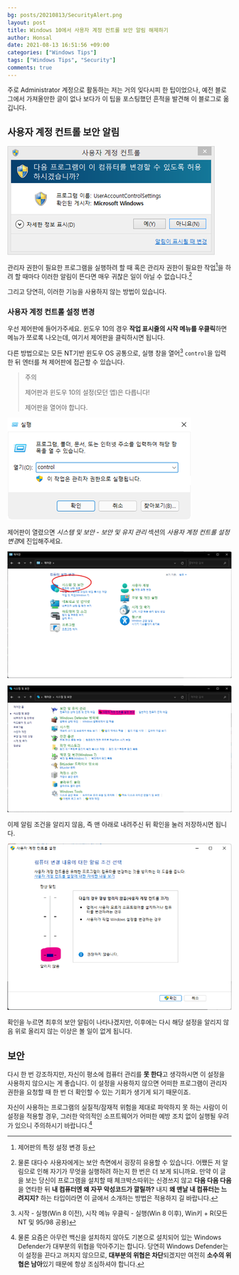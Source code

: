 ```yaml
---
bg: posts/20210813/SecurityAlert.png
layout: post
title: Windows 10에서 사용자 계정 컨트롤 보안 알림 해제하기
author: Honsal
date: 2021-08-13 16:51:56 +09:00
categories: ["Windows Tips"]
tags: ["Windows Tips", "Security"]
comments: true
---
```


주로 Administrator 계정으로 활동하는 저는 거의 잊다시피 한 팁이었으나, 예전 블로그에서 가져올만한 글이 없나 보다가 이 팁을 포스팅했던 흔적을 발견해 이 블로그로 옮깁니다.

## 사용자 계정 컨트롤 보안 알림

![사용자 계정 컨트롤 보안 알림](/assets/images/posts/20210813/SecurityAlert.png)

관리자 권한이 필요한 프로그램을 실행하려 할 때 혹은 관리자 권한이 필요한 작업[^1]을 하려 할 때마다 이러한 알림이 뜬다면 매우 귀찮은 일이 아닐 수 없습니다.[^2]

그리고 당연히, 이러한 기능을 사용하지 않는 방법이 있습니다.

### 사용자 계정 컨트롤 설정 변경

우선 제어판에 들어가주세요. 윈도우 10의 경우 **작업 표시줄의 시작 메뉴를 우클릭**하면 메뉴가 쪼로록 나오는데, 여기서 제어판을 클릭하시면 됩니다.

다른 방법으로는 모든 NT기반 윈도우 OS 공통으로, 실행 창을 열어[^3] `control`을 입력한 뒤 엔터를 쳐 제어판에 접근할 수 있습니다.

> 주의
>
> 제어판과 윈도우 10의 설정(모던 앱)은 다릅니다!
>
> 제어판을 열어야 합니다.

![시작 - 실행 - control](/assets/images/posts/20210813/Run.png)

제어판이 열렸으면 *시스템 및 보안* - *보안 및 유지 관리* 섹션의 *사용자 계정 컨트롤 설정 변경*에 진입해주세요.

![시스템 및 보안](/assets/images/posts/20210813/SystemSecurity.png)

![사용자 계정 및 컨트롤 설정](/assets/images/posts/20210813/AccountControl.png)

이제 알림 조건을 알리지 않음, 즉 맨 아래로 내려주신 뒤 확인을 눌러 저장하시면 됩니다.

![알리지 않음](/assets/images/posts/20210813/BarDown.png)

확인을 누르면 최후의 보안 알림이 나타나겠지만, 이후에는 다시 해당 설정을 알리지 않음 위로 올리지 않는 이상은 볼 일이 없게 됩니다.

## 보안

다시 한 번 강조하지만, 자신이 평소에 컴퓨터 관리를 **못 한다**고 생각하시면 이 설정을 사용하지 않으시는 게 좋습니다. 이 설정을 사용하지 않으면 어떠한 프로그램이 관리자 권한을 요청할 때 한 번 더 확인할 수 있는 기회가 생기게 되기 때문이죠.

자신이 사용하는 프로그램의 실질적/잠재적 위험을 제대로 파악하지 못 하는 사람이 이 설정을 적용할 경우, 그러한 악의적인 소프트웨어가 어떠한 예방 조치 없이 실행될 우려가 있으니 주의하시기 바랍니다.[^4]

[^1]: 제어판의 특정 설정 변경 등

[^2]: 물론 대다수 사용자에게는 보안 측면에서 굉장히 유용할 수 있습니다. 어쨌든 저 알림으로 인해 자기가 무엇을 실행하려 하는지 한 번은 더 보게 되니까요. 만약 이 글을 보는 당신이 프로그램을 설치할 때 체크박스따위는 신경쓰지 않고 **다음 다음 다음**을 연타한 뒤 **내 컴퓨터엔 왜 자꾸 악성코드가 깔릴까?** 내지 **왜 맨날 내 컴퓨터는 느려지지?** 하는 타입이라면 이 글에서 소개하는 방법은 적용하지 길 바랍니다.

[^3]: 시작 - 실행(Win 8 이전), 시작 메뉴 우클릭 - 실행(Win 8 이후), Win키 + R(모든 NT 및 95/98 공용)

[^4]: 물론 요즘은 아무런 백신을 설치하지 않아도 기본으로 설치되어 있는 Windows Defender가 대부분의 위협을 막아주기는 합니다. 당연히 Windows Defender는 이 설정을 끈다고 꺼지지 않으므로, **대부분의 위협은 차단**되겠지만 여전히 **소수의 위협은 남아**있기 때문에 항상 조심하셔야 합니다.